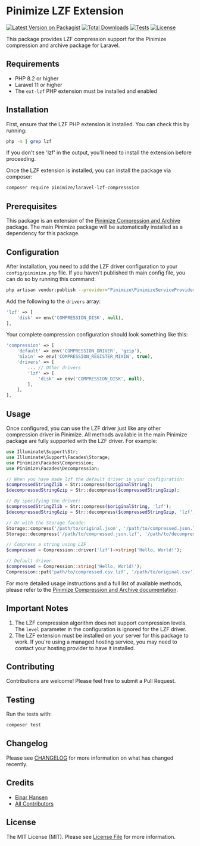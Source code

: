 # Pinimize LZF Extension

[![Latest Version on Packagist](https://img.shields.io/packagist/v/pinimize/laravel-lzf-compresssion.svg?style=flat-square)](https://packagist.org/packages/pinimize/laravel-lzf-compresssion)
[![Total Downloads](https://img.shields.io/packagist/dt/pinimize/laravel-lzf-compresssion.svg?style=flat-square)](https://packagist.org/packages/pinimize/laravel-lzf-compresssion)
[![Tests](https://github.com/pinimize/laravel-lzf-compresssion/actions/workflows/phpunit.yml/badge.svg?branch=main)](https://github.com/pinimize/laravel-lzf-compresssion/actions/workflows/phpunit.yml)
[![License](https://img.shields.io/packagist/l/pinimize/laravel-lzf-compresssion.svg?style=flat-square)](https://packagist.org/packages/pinimize/laravel-lzf-compresssion)

This package provides LZF compression support for the Pinimize compression and archive package for Laravel.

## Requirements

- PHP 8.2 or higher
- Laravel 11 or higher
- The `ext-lzf` PHP extension must be installed and enabled

## Installation

First, ensure that the LZF PHP extension is installed. You can check this by running:

```bash
php -m | grep lzf
```

If you don't see 'lzf' in the output, you'll need to install the extension before proceeding.

Once the LZF extension is installed, you can install the package via composer:

```bash
composer require pinimize/laravel-lzf-compresssion
```

## Prerequisites

This package is an extension of the [Pinimize Compression and Archive](https://github.com/pinimize/laravel-compression-and-archive) package. The main Pinimize package will be automatically installed as a dependency for this package.

## Configuration

After installation, you need to add the LZF driver configuration to your `config/pinimize.php` file. If you haven't published th main config file, you can do so by running this command:

```bash
php artisan vendor:publish --provider="Pinimize\PinimizeServiceProvider" --tag="config"
````

Add the following to the `drivers` array:
```php
'lzf' => [
    'disk' => env('COMPRESSION_DISK', null),
],
```

Your complete compression configuration should look something like this:

```php
'compression' => [
    'default' => env('COMPRESSION_DRIVER', 'gzip'),
    'mixin' => env('COMPRESSION_REGISTER_MIXIN', true),
    'drivers' => [
        ... // Other drivers
        'lzf' => [
            'disk' => env('COMPRESSION_DISK', null),
        ],
    ],
],
```

## Usage

Once configured, you can use the LZF driver just like any other compression driver in Pinimize. All methods available in the main Pinimize package are fully supported with the LZF driver. For example:

```php
use Illuminate\Support\Str;
use Illuminate\Support\Facades\Storage;
use Pinimize\Facades\Compression;
use Pinimize\Facades\Decompression;

// When you have made lzf the default driver in your configuration:
$compressedStringZlib = Str::compress($originalString);
$decompressedStringGzip = Str::decompress($compressedStringGzip);

// By specifying the driver:
$compressedStringZlib = Str::compress($originalString, 'lzf');
$decompressedStringGzip = Str::decompress($compressedStringGzip, 'lzf');

// Or with the Storage facade:
Storage::compress('/path/to/original.json', '/path/to/compressed.json.lzf');
Storage::decompress('/path/to/compressed.json.lzf', '/path/to/decompressed.json');

// Compress a string using LZF
$compressed = Compression::driver('lzf')->string('Hello, World!');

// Default driver
$compressed = Compression::string('Hello, World!');
Compression::put('path/to/compressed.csv.lzf', '/path/to/original.csv');
```

For more detailed usage instructions and a full list of available methods, please refer to the [Pinimize Compression and Archive documentation](https://github.com/pinimize/laravel-compression-and-archive).

## Important Notes

1. The LZF compression algorithm does not support compression levels. The `level` parameter in the configuration is ignored for the LZF driver.
2. The LZF extension must be installed on your server for this package to work. If you're using a managed hosting service, you may need to contact your hosting provider to have it installed.

## Contributing

Contributions are welcome! Please feel free to submit a Pull Request.

## Testing

Run the tests with:

```bash
composer test
```

## Changelog

Please see [CHANGELOG](CHANGELOG.md) for more information on what has changed recently.

## Credits

- [Einar Hansen](https://github.com/einar-hansen)
- [All Contributors](https://github.com/pinimize/laravel-compression-and-archive/graphs/contributors)

## License

The MIT License (MIT). Please see [License File](LICENSE.md) for more information.